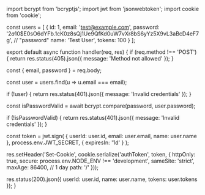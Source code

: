 import bcrypt from 'bcryptjs';
import jwt from 'jsonwebtoken';
import cookie from 'cookie';

const users = [
  {
    id: 1,
    email: 'test@example.com',
    password: '$2a$10$E0sO6dYFb.1cK0z8sQj1Ue9QfKd0uW7vXr8bS6yYz5X9vL3aBcD4eF7g', // "password"
    name: 'Test User',
    tokens: 100
  }
];

export default async function handler(req, res) {
  if (req.method !== 'POST') {
    return res.status(405).json({ message: 'Method not allowed' });
  }

  const { email, password } = req.body;

  const user = users.find(u => u.email === email);
  
  if (!user) {
    return res.status(401).json({ message: 'Invalid credentials' });
  }

  const isPasswordValid = await bcrypt.compare(password, user.password);
  
  if (!isPasswordValid) {
    return res.status(401).json({ message: 'Invalid credentials' });
  }

  const token = jwt.sign(
    { userId: user.id, email: user.email, name: user.name }, 
    process.env.JWT_SECRET, 
    { expiresIn: '1d' }
  );

  res.setHeader('Set-Cookie', cookie.serialize('authToken', token, {
    httpOnly: true,
    secure: process.env.NODE_ENV !== 'development',
    sameSite: 'strict',
    maxAge: 86400, // 1 day
    path: '/'
  }));

  res.status(200).json({ 
    userId: user.id, 
    name: user.name,
    tokens: user.tokens
  });
}
